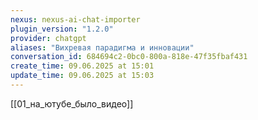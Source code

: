 ```yaml
---
nexus: nexus-ai-chat-importer
plugin_version: "1.2.0"
provider: chatgpt
aliases: "Вихревая парадигма и инновации"
conversation_id: 684694c2-0bc0-800a-818e-47f35fbaf431
create_time: 09.06.2025 at 15:01
update_time: 09.06.2025 at 15:03
---
```

[[01_на_ютубе_было_видео]]
